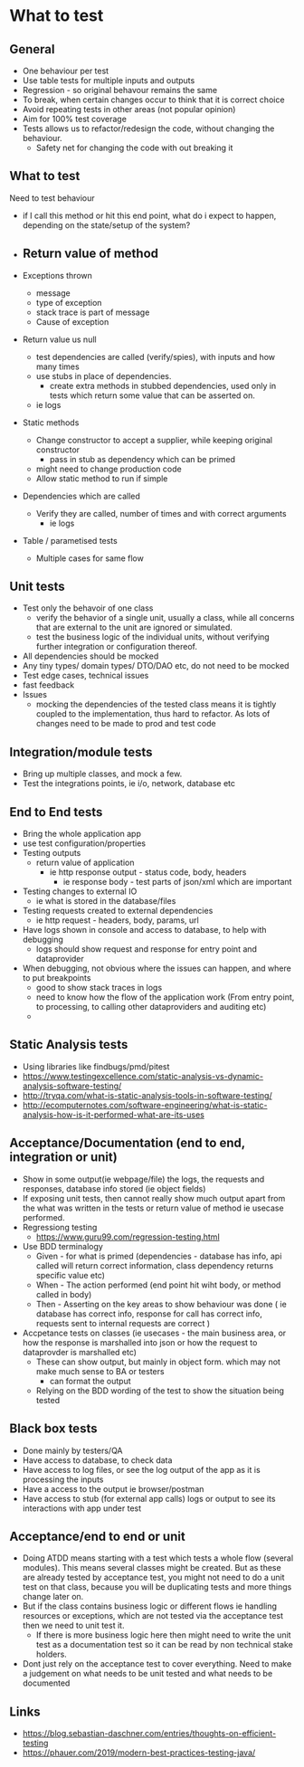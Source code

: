# What to test

## General

- One behaviour per test
- Use table tests for multiple inputs and outputs
- Regression - so original behavour remains the same
- To break, when certain changes occur to think that it is correct choice
- Avoid repeating tests in other areas (not popular opinion)
- Aim for 100% test coverage
- Tests allows us to refactor/redesign the code, without changing the behaviour.
  - Safety net for changing the code with out breaking it

## What to test

Need to test behaviour
- if I call this method or hit this end point, what do i expect to happen,  depending on the state/setup of the system?

- Return value of method
  -
- Exceptions thrown
  - message
  - type of exception
  - stack trace is part of message
  - Cause of exception
- Return value us null
  - test dependencies are called (verify/spies), with inputs and how many times
  - use stubs in place of dependencies.
    - create extra methods in stubbed dependencies, used only in tests which return some value that can be asserted on.
  - ie logs
- Static methods
  - Change constructor to accept a supplier, while keeping original constructor
    - pass in stub as dependency which can be primed
  - might need to change production code
  - Allow static method to run if simple
- Dependencies which are called
  - Verify they are called, number of times and with correct arguments
    - ie logs
- Table / parametised  tests
  - Multiple cases for same flow

## Unit tests

- Test only the behavoir of one class
  - verify the behavior of a single unit, usually a class, while all concerns that are external to the unit are ignored or simulated.
  - test the business logic of the individual units, without verifying further integration or configuration thereof.
- All dependencies should be mocked
- Any tiny types/ domain types/ DTO/DAO etc, do not need to be mocked
- Test edge cases, technical issues
- fast feedback
- Issues
  - mocking the dependencies of the tested class means it is tightly coupled to the implementation, thus hard to refactor. As lots of changes need to be made to prod and test code

## Integration/module tests

- Bring up multiple classes, and mock a few.
- Test the integrations points, ie i/o, network, database etc

## End to End tests

- Bring the whole application app
- use test configuration/properties
- Testing outputs
  - return value of application
    - ie http response output - status code, body, headers
      - ie response body - test parts of json/xml which are important
- Testing changes to external IO
  - ie what is stored in the database/files
- Testing requests created to external dependencies
  - ie http request - headers, body, params, url
- Have logs shown in console and access to database, to help with debugging
  - logs should show request and response for entry point and dataprovider
- When debugging, not obvious where the issues can happen, and where to put breakpoints
  - good to show stack traces in logs
  - need to know how the flow of the application work (From entry point, to processing, to calling other dataproviders and auditing etc)
  -

## Static Analysis tests

- Using libraries like findbugs/pmd/pitest
- https://www.testingexcellence.com/static-analysis-vs-dynamic-analysis-software-testing/
- http://tryqa.com/what-is-static-analysis-tools-in-software-testing/
- http://ecomputernotes.com/software-engineering/what-is-static-analysis-how-is-it-performed-what-are-its-uses

## Acceptance/Documentation (end to end, integration or unit)

- Show in some output(ie webpage/file) the logs, the requests and responses, database info stored (ie object fields)
- If exposing unit tests, then cannot really show much output apart from the what was written in the tests or return value of method ie usecase performed.
- Regressiong testing
  - https://www.guru99.com/regression-testing.html
- Use BDD terminalogy
  - Given - for what is primed (dependencies - database has info, api called will return correct information, class dependency returns specific value etc)
  - When - The action performed (end point hit wiht body, or method called in body)
  - Then - Asserting on the key areas to show behaviour was done ( ie database has correct info, response for call has correct info, requests sent to internal requests are correct )
- Accpetance tests on classes (ie usecases - the main business area, or how the response is marshalled into json or how the request to dataprovder is marshalled etc)
  - These can show output, but mainly in object form. which may not make much sense to BA or testers
    - can format the output
  - Relying on the BDD wording of the test to show the situation being tested

## Black box tests

- Done mainly by testers/QA
- Have access to database, to check data
- Have access to log files, or see the log output of the app as it is processing the inputs
- Have a access to the output ie browser/postman
- Have access to stub (for external app calls) logs or output to see its interactions with app under test

## Acceptance/end to end or unit

- Doing ATDD means starting with a test which tests a whole flow (several modules). This means several classes might be created. But as these are already tested by acceptance test, you might not need to do a unit test on that class, because you will be duplicating tests and more things change later on.
- But if the class contains business logic or different flows ie handling resources or exceptions, which are not tested via the acceptance test then we need to unit test it.
  - If there is more business logic here then might need to write the unit test as a documentation test so it can be read by non technical stake holders.
- Dont just rely on the acceptance test to cover everything. Need to make a judgement on what needs to be unit tested and what needs to be documented

## Links

- https://blog.sebastian-daschner.com/entries/thoughts-on-efficient-testing
- https://phauer.com/2019/modern-best-practices-testing-java/
